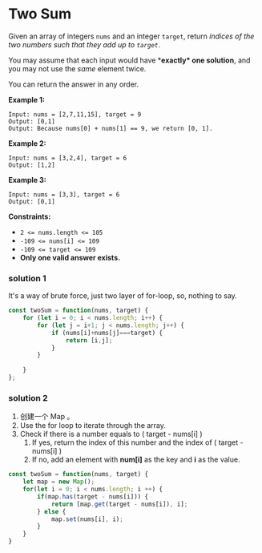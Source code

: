 # Two Sum

Given an array of integers `nums` and an integer `target`, return *indices of the two numbers such that they add up to `target`*.

You may assume that each input would have ***exactly\* one solution**, and you may not use the *same* element twice.

You can return the answer in any order.

 

**Example 1:**

```
Input: nums = [2,7,11,15], target = 9
Output: [0,1]
Output: Because nums[0] + nums[1] == 9, we return [0, 1].
```

**Example 2:**

```
Input: nums = [3,2,4], target = 6
Output: [1,2]
```

**Example 3:**

```
Input: nums = [3,3], target = 6
Output: [0,1]
```

 

**Constraints:**

- `2 <= nums.length <= 105`
- `-109 <= nums[i] <= 109`
- `-109 <= target <= 109`
- **Only one valid answer exists.**



### solution 1

It's a way of brute force, just two layer of for-loop, so, nothing to say.

```js
const twoSum = function(nums, target) {
    for (let i = 0; i < nums.length; i++) {
        for (let j = i+1; j < nums.length; j++) {
            if (nums[i]+nums[j]===target) {
                return [i,j];
            }
        }   
        
    }
};
```

### solution 2

1. 创建一个 Map 。
2. Use the for loop to iterate through the array.
3. Check if there is a number equals to ( target - nums[i] )
   1. If yes, return the index of this number and the index of ( target - nums[i] )
   2. If no, add an element with **num[i]** as the key and **i** as the value.

```js
const twoSum = function(nums, target) {
    let map = new Map();
    for(let i = 0; i < nums.length; i ++) {
        if(map.has(target - nums[i])) {
            return [map.get(target - nums[i]), i];
        } else {
            map.set(nums[i], i);
        }
    }
}
```

